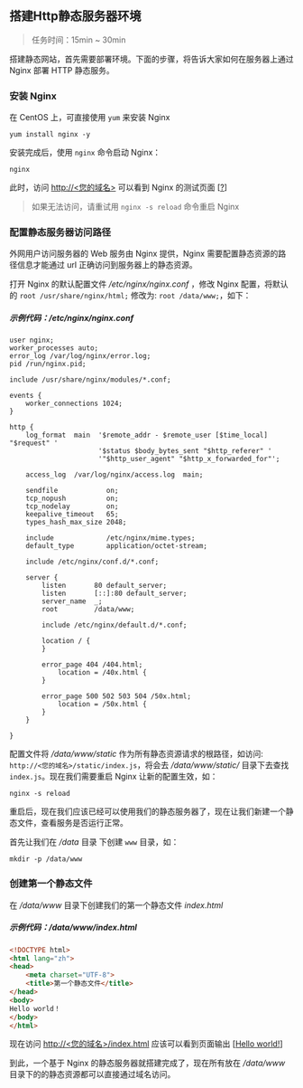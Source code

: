 ## 搭建Http静态服务器环境

> 任务时间：15min ~ 30min

搭建静态网站，首先需要部署环境。下面的步骤，将告诉大家如何在服务器上通过 Nginx 部署 HTTP 静态服务。

### 安装 Nginx

在 CentOS 上，可直接使用 `yum` 来安装 Nginx

```
yum install nginx -y
```

安装完成后，使用 `nginx` 命令启动 Nginx：

```
nginx
```

此时，访问 [http://<您的域名>](http://xn--%3C-t33er8oszphj1b/) 可以看到 Nginx 的测试页面 [[?](https://cloud.tencent.com/developer/labs/lab/10003#stage-1-step-1-help)]



> 如果无法访问，请重试用 `nginx -s reload` 命令重启 Nginx

### 配置静态服务器访问路径

外网用户访问服务器的 Web 服务由 Nginx 提供，Nginx 需要配置静态资源的路径信息才能通过 url 正确访问到服务器上的静态资源。

打开 Nginx 的默认配置文件 */etc/nginx/nginx.conf* ，修改 Nginx 配置，将默认的 `root /usr/share/nginx/html;` 修改为: `root /data/www;`，如下：

##### 示例代码：/etc/nginx/nginx.conf

```nginx
user nginx;
worker_processes auto;
error_log /var/log/nginx/error.log;
pid /run/nginx.pid;

include /usr/share/nginx/modules/*.conf;

events {
    worker_connections 1024;
}

http {
    log_format  main  '$remote_addr - $remote_user [$time_local] "$request" '
                      '$status $body_bytes_sent "$http_referer" '
                      '"$http_user_agent" "$http_x_forwarded_for"';

    access_log  /var/log/nginx/access.log  main;

    sendfile            on;
    tcp_nopush          on;
    tcp_nodelay         on;
    keepalive_timeout   65;
    types_hash_max_size 2048;

    include             /etc/nginx/mime.types;
    default_type        application/octet-stream;

    include /etc/nginx/conf.d/*.conf;

    server {
        listen       80 default_server;
        listen       [::]:80 default_server;
        server_name  _;
        root         /data/www;

        include /etc/nginx/default.d/*.conf;

        location / {
        }

        error_page 404 /404.html;
            location = /40x.html {
        }

        error_page 500 502 503 504 /50x.html;
            location = /50x.html {
        }
    }

}
```

配置文件将 */data/www/static* 作为所有静态资源请求的根路径，如访问: `http://<您的域名>/static/index.js`，将会去 */data/www/static/* 目录下去查找 `index.js`。现在我们需要重启 Nginx 让新的配置生效，如：

```
nginx -s reload
```

重启后，现在我们应该已经可以使用我们的静态服务器了，现在让我们新建一个静态文件，查看服务是否运行正常。

首先让我们在 */data* 目录 下创建 `www` 目录，如：

```
mkdir -p /data/www
```

### 创建第一个静态文件

在 */data/www* 目录下创建我们的第一个静态文件 *index.html*

##### 示例代码：/data/www/index.html

```html
<!DOCTYPE html>
<html lang="zh">
<head>
    <meta charset="UTF-8">
    <title>第一个静态文件</title>
</head>
<body>
Hello world！
</body>
</html>
```

现在访问 [http://<您的域名>/index.html](http://xn--%3C%3E-5h6jl6wklv443c/index.html) 应该可以看到页面输出 [[Hello world!](https://cloud.tencent.com/developer/labs/lab/10003#stage-1-step-3-indicate-hello-world)]

到此，一个基于 Nginx 的静态服务器就搭建完成了，现在所有放在 */data/www* 目录下的的静态资源都可以直接通过域名访问。

